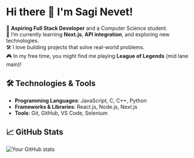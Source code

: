 # Hi there 👋 I'm Sagi Nevet!

🚀 **Aspiring Full Stack Developer** and a Computer Science student.  
🌱 I’m currently learning **Next.js**, **API integration**, and exploring new technologies.  
🛠️ I love building projects that solve real-world problems.  
🎮 In my free time, you might find me playing **League of Legends** (mid lane main)!  

## 🛠 Technologies & Tools
- **Programming Languages**: JavaScript, C, C++, Python
- **Frameworks & Libraries**: React.js, Node.js, Next.js
- **Tools**: Git, GitHub, VS Code, Selenium

## 📈 GitHub Stats
![Your GitHub stats](https://github-readme-stats.vercel.app/api?username=SagiNevet&show_icons=true&theme=dark)

